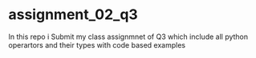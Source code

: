 # assignment_02_q3
In this repo i Submit my class assignmnet of Q3 which include all python operartors and their types with code based examples
